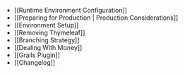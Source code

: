 - [[Runtime Environment Configuration]]
- [[Preparing for Production | Production Considerations]]
- [[Environment Setup]]
- [[Removing Thymeleaf]]
- [[Branching Strategy]]
- [[Dealing With Money]]
- [[Grails Plugin]]
- [[Changelog]]
